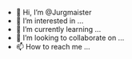 - 👋 Hi, I’m @Jurgmaister
- 👀 I’m interested in ...
- 🌱 I’m currently learning ...
- 💞️ I’m looking to collaborate on ...
- 📫 How to reach me ...

<!---
Jurgmaister/Jurgmaister is a ✨ special ✨ repository because its `README.md` (this file) appears on your GitHub profile.
You can click the Preview link to take a look at your changes.
--->
